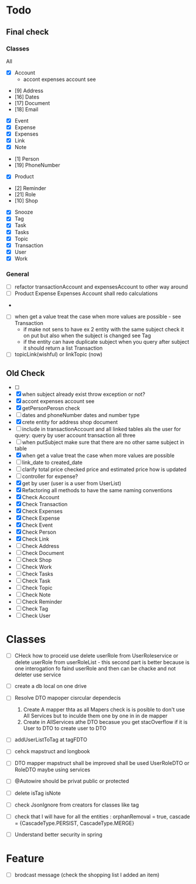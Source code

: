 # Todo

## Final check

### Classes

All

- [x] Account
    - accont expenses account see
- [9] Address
- [16] Dates
- [17] Document
- [18] Email
- [x] Event
- [x] Expense
- [x] Expenses
- [x] Link
- [x] Note
- [1] Person
- [19] PhoneNumber
- [x] Product
- [2] Reminder
- [21] Role
- [10] Shop
- [x] Snooze
- [x] Tag
- [x] Task
- [x] Tasks
- [x] Topic
- [x] Transaction
- [x] User
- [x] Work

### General

- [ ] refactor transactionAccount and expensesAccount to other way around
- [ ] Product Expense Expenses Account shall redo calculations
-

- [ ] when get a value treat the case when more values are possible - see Transaction
    - if make not sens to have ex 2 entity with the same subject check it on put but also when the subject is changed
      see Tag
    - if the entity can have duplicate subject when you query after subject it should return a list Transaction
- [ ] topicLink(wishful) or linkTopic (now)

## Old Check

- [ ] 
- [x] when subject already exist throw exception or not?
- [x] accont expenses account see
- [x] getPersonPerosn check
- [ ] dates and phoneNumber dates and number type
- [x] crete entity for address shop document
- [ ] include in transactionAccount and all linked tables als the user for query:  query by user account transaction all
  three
- [ ] when putSubject make sure that there are no other same subject in table
- [x] when get a value treat the case when more values are possible
- [ ] link_date to created_date
- [ ] clarify total price checked price and estimated price how is updated
- [ ] controller for expense?
- [x] get by user (user is a user from UserList)
- [x] Refactoring all methods to have the same naming conventions
- [x] Check Account
- [x] Check Transaction
- [x] Check Expenses
- [x] Check Expense
- [x] Check Event
- [x] Check Person
- [x] Check Link
- [ ] Check Address
- [ ] Check Document
- [ ] Check Shop
- [ ] Check Work
- [ ] Check Tasks
- [ ] Check Task
- [ ] Check Topic
- [ ] Check Note
- [ ] Check Reminder
- [ ] Check Tag
- [ ] Check User

# Classes

- [ ] CHeck how to proceid use delete userRole from UserRoleservice
  or delete userRole from userRoleList - this second part is better
  because is one interogation fo faind userRole and then can be chacke and not deleter use service

- [ ] create a db local on one drive

- [ ] Resolve DTO mapoper cisrcular dependecis
    1. Create A mapper thta as all Mapers check is is posible to don't use All Services but to inculde them one by one
       in in de mapper
    2. Create in AllServices athe DTO becasue you get stacOverflow if it is User to DTO to create user to DTO
- [ ] addUserListToTag at tagFDTO
- [ ] cehck mapstruct and longbook

- [ ] DTO mapper mapstruct shall be improved shall be used UserRoleDTO or RoleDTO maybe using services
- [ ] @Autowire should be privat public or protected
- [ ] delete isTag isNote
- [ ] check JsonIgnore from creators for classes like tag
- [ ] check that I will have for all the entities : orphanRemoval = true, cascade = {CascadeType.PERSIST,
  CascadeType.MERGE}
- [ ] Understand better security in spring

# Feature

- [ ] brodcast message (check the shopping list I added an item)